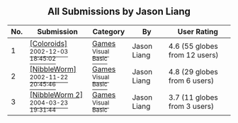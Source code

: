 ﻿<div align="center">

## All Submissions by Jason Liang

</div>

No.  | Submission | Category | By   | User Rating
---- | ---------- | -------- | ---- | -----------
1 | [\[Coloroids\]<br /><sup>2002-12-03 18:45:02</sup>](https://github.com/Planet-Source-Code/jason-liang-coloroids__1-40630) | [Games<br /><sup>Visual Basic</sup>](../ByCategory/games__1-38.md) | Jason Liang | 4.6 (55 globes from 12 users)
2 | [\[NibbleWorm\]<br /><sup>2002-11-22 20:45:46</sup>](https://github.com/Planet-Source-Code/jason-liang-nibbleworm__1-46351) | [Games<br /><sup>Visual Basic</sup>](../ByCategory/games__1-38.md) | Jason Liang | 4.8 (29 globes from 6 users)
3 | [\[NibbleWorm 2\]<br /><sup>2004-03-23 19:31:44</sup>](https://github.com/Planet-Source-Code/jason-liang-nibbleworm-2__1-52196) | [Games<br /><sup>Visual Basic</sup>](../ByCategory/games__1-38.md) | Jason Liang | 3.7 (11 globes from 3 users)
